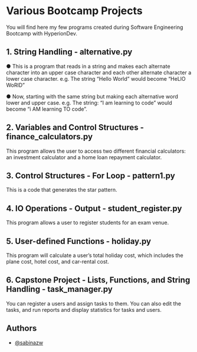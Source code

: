 
# Various Bootcamp Projects

You will find here my few programs created during Software Engineering Bootcamp with HyperionDev.




## 1. String Handling - alternative.py

● This is a program that reads in a string and makes each alternate
character into an upper case character and each other alternate character a lower case character. e.g. The string “Hello World” would become “HeLlO WoRlD”

● Now, starting with the same string but making each alternative word
lower and upper case.
e.g. The string: “I am learning to code” would become “i AM learning
TO code”.
## 2. Variables and Control Structures - finance_calculators.py

This program allows the user to access two different financial calculators: an investment calculator and a home loan repayment calculator.
## 3. Control Structures - For Loop - pattern1.py
This is a code that generates the star pattern.
## 4. IO Operations - Output - student_register.py

This program allows a user to register students for an exam venue.

## 5. User-defined Functions - holiday.py

This program will calculate a user’s total holiday cost, which includes the plane cost, hotel cost, and car-rental cost.
## 6. Capstone Project - Lists, Functions, and String Handling - task_manager.py

You can register a users and assign tasks to them. You can also edit the tasks, and run reports and display statistics for tasks and users.


## Authors

- [@sabinazw](https://github.com/sabinazw/Bootcamp-projects)

